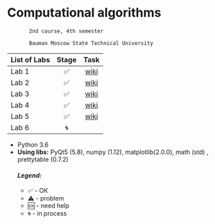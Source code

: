 # Computational algorithms 

           2nd course, 4th semester

           Bauman Moscow State Technical University


| List of Labs  |     Stage     |      Task     |
| ------------- |:-------------:|:-------------:|
| Lab 1| ✅ |<a href="https://github.com/Panda-Lewandowski/Computational-algorithms/wiki/Lab-1">wiki</a>|
| Lab 2| ✅ |<a href="https://github.com/Panda-Lewandowski/Computational-algorithms/wiki/Lab-2">wiki</a>|
| Lab 3| ✅ |<a href="https://github.com/Panda-Lewandowski/Computational-algorithms/wiki/Lab-3">wiki</a>|
| Lab 4| ✅ |<a href="https://github.com/Panda-Lewandowski/Computational-algorithms/wiki/Lab-4">wiki</a>|
| Lab 5| ✅ |<a href="https://github.com/Panda-Lewandowski/Computational-algorithms/wiki/Lab-5">wiki</a>|
| Lab 6| 🌀 ||
<ul>
<li>Python 3.6
<li><b>Using libs:</b> PyQt5 (5.8), numpy (1.12), matplotlib(2.0.0), math (std) , prettytable (0.7.2)

#### <i>Legend:</i>
<ul>
<li>✅ - ОК
<li>⚠️ - problem
<li>🆘 - need help
<li>🌀 - in process
</ul>
